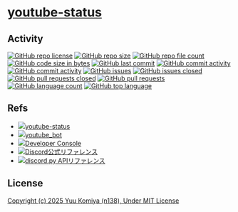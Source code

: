 # [youtube-status](https://github.com/n138-kz/youtube-status)

## Activity

[![GitHub repo license](https://img.shields.io/github/license/n138-kz/youtube-status)](/LICENSE)
[![GitHub repo size](https://img.shields.io/github/repo-size/n138-kz/youtube-status)](/../../)
[![GitHub repo file count](https://img.shields.io/github/directory-file-count/n138-kz/youtube-status)](/../../)
[![GitHub code size in bytes](https://img.shields.io/github/languages/code-size/n138-kz/youtube-status)](/../../)
[![GitHub last commit](https://img.shields.io/github/last-commit/n138-kz/youtube-status)](/../../commits)
[![GitHub commit activity](https://img.shields.io/github/commit-activity/w/n138-kz/youtube-status)](/../../commits)
[![GitHub commit activity](https://img.shields.io/github/commit-activity/t/n138-kz/youtube-status)](/../../commits)
[![GitHub issues](https://img.shields.io/github/issues/n138-kz/youtube-status)](/../../issues)
[![GitHub issues closed](https://img.shields.io/github/issues-closed/n138-kz/youtube-status)](/../../issues)
[![GitHub pull requests closed](https://img.shields.io/github/issues-pr-closed/n138-kz/youtube-status)](/../../pulls)
[![GitHub pull requests](https://img.shields.io/github/issues-pr/n138-kz/youtube-status)](/../../pulls)
[![GitHub language count](https://img.shields.io/github/languages/count/n138-kz/youtube-status)](/../../)
[![GitHub top language](https://img.shields.io/github/languages/top/n138-kz/youtube-status)](/../../)

## Refs

- [![](https://www.google.com/s2/favicons?size=64&domain=https://github.com)youtube-status](https://github.com/n138-kz/youtube-status/)
- [![](https://www.google.com/s2/favicons?size=64&domain=https://github.com)youtube_bot](https://github.com/n138-kz/youtube_bot/)
- [![](https://www.google.com/s2/favicons?size=64&domain=https://discord.com)Developer Console](https://discord.com/developers/applications)
- [![](https://www.google.com/s2/favicons?size=64&domain=https://discord.com)Discord公式リファレンス](https://discord.com/developers/docs/topics/oauth2)
- [![](https://www.google.com/s2/favicons?size=64&domain=https://discord.com)discord.py APIリファレンス](https://discordpy.readthedocs.io/ja/latest/api.html)

## License

[Copyright (c) 2025 Yuu Komiya (n138), Under MIT License](LICENSE)  
